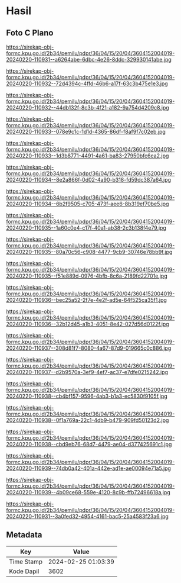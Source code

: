 # Hasil

## Foto C Plano

https://sirekap-obj-formc.kpu.go.id/2b34/pemilu/pdpr/36/04/15/20/04/3604152004019-20240220-110931--a6264abe-6dbc-4e26-8ddc-329930141abe.jpg

https://sirekap-obj-formc.kpu.go.id/2b34/pemilu/pdpr/36/04/15/20/04/3604152004019-20240220-110932--72d4394c-4ffd-46b6-a17f-63c3b475e1e3.jpg

https://sirekap-obj-formc.kpu.go.id/2b34/pemilu/pdpr/36/04/15/20/04/3604152004019-20240220-110932--44db132f-8c3b-4f21-a182-9a754d4209c8.jpg

https://sirekap-obj-formc.kpu.go.id/2b34/pemilu/pdpr/36/04/15/20/04/3604152004019-20240220-110933--078e9c1c-1d1d-4365-86df-f8af9f7c02eb.jpg

https://sirekap-obj-formc.kpu.go.id/2b34/pemilu/pdpr/36/04/15/20/04/3604152004019-20240220-110933--1d3b8771-4491-4a61-ba83-27950bfc6ea2.jpg

https://sirekap-obj-formc.kpu.go.id/2b34/pemilu/pdpr/36/04/15/20/04/3604152004019-20240220-110934--8e2a866f-0d02-4a90-b318-fd59dc387a64.jpg

https://sirekap-obj-formc.kpu.go.id/2b34/pemilu/pdpr/36/04/15/20/04/3604152004019-20240220-110934--6b2f9505-c705-473f-aee6-8b319ef70be5.jpg

https://sirekap-obj-formc.kpu.go.id/2b34/pemilu/pdpr/36/04/15/20/04/3604152004019-20240220-110935--1a60c0e4-c17f-40a1-ab38-2c3b138f4e79.jpg

https://sirekap-obj-formc.kpu.go.id/2b34/pemilu/pdpr/36/04/15/20/04/3604152004019-20240220-110935--80a70c56-c908-4477-9cb9-30746e78bb9f.jpg

https://sirekap-obj-formc.kpu.go.id/2b34/pemilu/pdpr/36/04/15/20/04/3604152004019-20240220-110935--f51e889d-0976-4bfb-8c6a-2189fd22701e.jpg

https://sirekap-obj-formc.kpu.go.id/2b34/pemilu/pdpr/36/04/15/20/04/3604152004019-20240220-110936--bec25a52-2f7e-4e2f-ad5e-64f525ca35f1.jpg

https://sirekap-obj-formc.kpu.go.id/2b34/pemilu/pdpr/36/04/15/20/04/3604152004019-20240220-110936--32b12d45-a1b3-4051-8e42-027d56d0122f.jpg

https://sirekap-obj-formc.kpu.go.id/2b34/pemilu/pdpr/36/04/15/20/04/3604152004019-20240220-110937--308d81f7-8080-4a67-87d9-019665c0c886.jpg

https://sirekap-obj-formc.kpu.go.id/2b34/pemilu/pdpr/36/04/15/20/04/3604152004019-20240220-110937--d2b9570a-3ef9-4ef7-ac37-e7dfe0215242.jpg

https://sirekap-obj-formc.kpu.go.id/2b34/pemilu/pdpr/36/04/15/20/04/3604152004019-20240220-110938--cb4bf157-9596-4ab3-b1a3-ec5830f9105f.jpg

https://sirekap-obj-formc.kpu.go.id/2b34/pemilu/pdpr/36/04/15/20/04/3604152004019-20240220-110938--0f1a769a-22c1-4db9-b479-909fd50123d2.jpg

https://sirekap-obj-formc.kpu.go.id/2b34/pemilu/pdpr/36/04/15/20/04/3604152004019-20240220-110938--cbd9eb76-68d7-4479-ae04-d377425691c1.jpg

https://sirekap-obj-formc.kpu.go.id/2b34/pemilu/pdpr/36/04/15/20/04/3604152004019-20240220-110939--74db0a42-401a-442e-ad1e-ae00094e71a5.jpg

https://sirekap-obj-formc.kpu.go.id/2b34/pemilu/pdpr/36/04/15/20/04/3604152004019-20240220-110939--4b09ce68-559e-4120-8c9b-ffb72496618a.jpg

https://sirekap-obj-formc.kpu.go.id/2b34/pemilu/pdpr/36/04/15/20/04/3604152004019-20240220-110931--3a0fed32-4954-4161-bac5-25a4583f23a6.jpg


## Metadata

| Key        | Value               |
| ---------- | ------------------- |
| Time Stamp | 2024-02-25 01:03:39 |
| Kode Dapil | 3602                |



